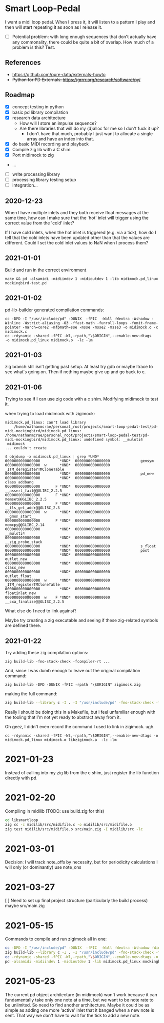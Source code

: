 # Smart Loop-Pedal

I want a midi loop pedal. When I press it, it will listen to a pattern I play and then will start repeating it as soon as I release it.

* [ ] Potential problem: with long enough sequences that don't actually have any commonality, there could be quite a bit of overlap. How much of a problem is this? Test.

## References

* https://github.com/pure-data/externals-howto
* ~~Python for PD Externals: https://grrrr.org/research/software/py/~~

## Roadmap

* [x] concept testing in python
* [x] basic pd library compilation
* [x] research data architecture
  * How will I store an impulse sequence?
  * Are there libraries that will do my (d)alloc for me so I don't fuck it up?
    * I don't have that much, probably I just want to allocate a single array and have an index into that.
* [x] do basic MIDI recording and playback
* [x] Compile zig lib with a C shim
* [x] Port midimock to zig
* ...
* [ ] write processing library
* [ ] processing library testing setup
* [ ] integration...

## 2020-12-23

When I have multiple inlets and they both receive float messages at the same time, how can I make sure that the 'hot' inlet will trigger using the correct value from the 'cold' inlet?

If I have cold inlets, when the hot inlet is triggered (e.g. via a tick), how do I tell that the cold inlets have been updated other than that the values are different. Could I set the cold inlet values to NaN when I process them?

## 2021-01-01

Build and run in the correct environment

```
make && pd -alsamidi -midiindev 1 -midioutdev 1 -lib midimock.pd_linux mockingbird-test.pd
```

## 2021-01-02

pd-lib-builder generated compilation commands:

```
cc -DPD -I "/usr/include/pd" -DUNIX  -fPIC  -Wall -Wextra -Wshadow -Winline -Wstrict-aliasing -O3 -ffast-math -funroll-loops -fomit-frame-pointer -march=core2 -mfpmath=sse -msse -msse2 -msse3 -o midimock.o -c midimock.c
cc -rdynamic -shared -fPIC -Wl,-rpath,"\$ORIGIN",--enable-new-dtags    -o midimock.pd_linux midimock.o  -lc -lm
```

## 2021-01-03

zig branch still isn't getting past setup. At least try gdb or maybe ltrace to see what's going on. Then if nothing maybe give up and go back to c.

## 2021-01-06

Trying to see if I can use zig code with a c shim. Modifying midimock to test it.

when trying to load midimock with zigimock:

```
midimock.pd_linux: can't load library
    /home/nathanmcrae/personal_root/projects/smart-loop-pedal-test/pd-midi-mockingbird/midimock.pd_linux: /home/nathanmcrae/personal_root/projects/smart-loop-pedal-test/pd-midi-mockingbird/midimock.pd_linux: undefined symbol: __muloti4
 midimock
... couldn't create
```

```
$ objdump -x midimock.pd_linux | grep *UND*
0000000000000000         *UND*	0000000000000000              gensym
0000000000000000  w      *UND*	0000000000000000              _ITM_deregisterTMCloneTable
0000000000000000         *UND*	0000000000000000              pd_new
0000000000000000         *UND*	0000000000000000              class_addbang
0000000000000000       F *UND*	0000000000000000              __assert_fail@@GLIBC_2.2.5
0000000000000000       F *UND*	0000000000000000              memset@@GLIBC_2.2.5
0000000000000000       F *UND*	0000000000000000              __tls_get_addr@@GLIBC_2.3
0000000000000000  w      *UND*	0000000000000000              __gmon_start__
0000000000000000       F *UND*	0000000000000000              memcpy@@GLIBC_2.14
0000000000000000         *UND*	0000000000000000              __muloti4
0000000000000000         *UND*	0000000000000000              __zig_probe_stack
0000000000000000         *UND*	0000000000000000              s_float
0000000000000000         *UND*	0000000000000000              post
0000000000000000         *UND*	0000000000000000              outlet_new
0000000000000000         *UND*	0000000000000000              class_new
0000000000000000         *UND*	0000000000000000              outlet_float
0000000000000000  w      *UND*	0000000000000000              _ITM_registerTMCloneTable
0000000000000000         *UND*	0000000000000000              floatinlet_new
0000000000000000  w    F *UND*	0000000000000000              __cxa_finalize@@GLIBC_2.2.5
```

What else do I need to link against?

Maybe try creating a zig executable and seeing if these zig-related symbols are defined there.

## 2021-01-22

Try adding these zig compilation options:

```
zig build-lib -fno-stack-check -fcompiler-rt ...
```

And, since I was dumb enough to leave out the original compilation command:

```
zig build-lib -DPD -DUNIX -fPIC -rpath "\$ORIGIN" zigimock.zig 
```

making the full command:

```bash
zig build-lib --library c -I . -I "/usr/include/pd" -fno-stack-check -fcompiler-rt -DPD -DUNIX -fPIC -rpath "\$ORIGIN" zigimock.zig
```

Really I should be doing this in a Makefile, but I feel unfamiliar enough with the tooling that I'm not yet ready to abstract away from it.

Oh geez, I didn't even record the command I used to link in zigimock. ugh.

```
cc -rdynamic -shared -fPIC -Wl,-rpath,"\$ORIGIN",--enable-new-dtags -o midimock.pd_linux midimock.o libzigimock.a  -lc -lm                                                                             

```

# 2021-01-23

Instead of calling into my zig lib from the c shim, just register the lib function directly with pd.

# 2021-02-20

Compiling in midilib (TODO: use build.zig for this)

```bash
cd libsmartloop
zig cc -c midilib/src/midifile.c -o midilib/src/midifile.o
zig test midilib/src/midifile.o src/main.zig -I midilib/src -lc
```

# 2021-03-01

Decision: I will track note_offs by necessity, but for periodicity calculations I will only (or dominantly) use note_ons

# 2021-03-27

[ ] Need to set up final project structure (particularly the build process)
    maybe src/main.zig

# 2021-05-15

Commands to compile and run zigimock all in one:

``` bash
cc -DPD -I "/usr/include/pd" -DUNIX  -fPIC  -Wall -Wextra -Wshadow -Winline -Wstrict-aliasing -O3 -ffast-math -funroll-loops -fomit-frame-pointer -march=core2 -mfpmath=sse -msse -msse2 -msse3 -o midimock.o -c midimock.c
zig build-lib --library c -I . -I "/usr/include/pd" -fno-stack-check -fcompiler-rt -DPD -DUNIX -fPIC -rpath "\$ORIGIN" --main-pkg-path .. zigimock.zig
cc -rdynamic -shared -fPIC -Wl,-rpath,"\$ORIGIN",--enable-new-dtags -o midimock.pd_linux midimock.o libzigimock.a  -lc -lm                                                                             
pd -alsamidi -midiindev 1 -midioutdev 1 -lib midimock.pd_linux mockingbird-test.pd
```

# 2021-05-23

The current pd object architecture (in midimock) won't work because it can fundamentally take only one note at a time, but we want to be note rate to be unlimited. So need to find another architecture. Maybe it could be as simple as adding one more 'active' inlet that it banged when a new note is sent. That way we don't have to wait for the tick to add a new note.
